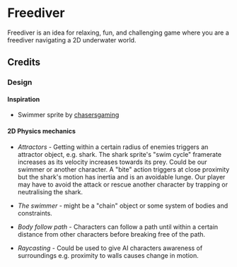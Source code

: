 # Freediver
Freediver is an idea for relaxing, fun, and challenging game where you are a freediver navigating a 2D underwater world.

## Credits

### Design

#### Inspiration

* Swimmer sprite by [chasersgaming](https://opengameart.org/users/chasersgaming)

#### 2D Physics mechanics

* *Attractors* - Getting within a certain radius of enemies triggers an attractor object, e.g. shark. The shark sprite's "swim cycle" framerate increases as its velocity increases towards its prey. Could be our swimmer or another character. A "bite" action triggers at close proximity but the shark's motion has inertia and is an avoidable lunge. Our player may have to avoid the attack or rescue another character by trapping or neutralising the shark.

* *The swimmer* - might be a "chain" object or some system of bodies and constraints.

* *Body follow path* - Characters can follow a path until within a certain distance from other characters before breaking free of the path.

* *Raycasting* - Could be used to give AI characters awareness of surroundings e.g. proximity to walls causes change in motion.